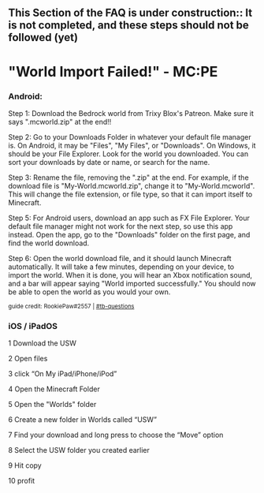 ## This Section of the FAQ is under construction:: It is not completed, and these steps __should not__ be followed (yet)


# "World Import Failed!" - MC:PE


### Android: 


Step 1: Download the Bedrock world from Trixy Blox's Patreon. Make sure it says ".mcworld.zip" at the end!!

Step 2: Go to your Downloads Folder in whatever your default file manager is. On Android, it may be "Files", "My Files", or "Downloads". On Windows, it should be your File Explorer. Look for the world you downloaded. You can sort your downloads by date or name, or search for the name.

Step 3: Rename the file, removing the ".zip" at the end. For example, if the download file is "My-World.mcworld.zip", change it to "My-World.mcworld". This will change the file extension, or file type, so that it can import itself to Minecraft.

Step 5: For Android users, download an app such as FX File Explorer. Your default file manager might not work for the next step, so use this app instead. Open the app, go to the "Downloads" folder on the first page, and find the world download.

Step 6: Open the world download file, and it should launch Minecraft automatically. It will take a few minutes, depending on your device, to import the world. When it is done, you will hear an Xbox notification sound, and a bar will appear saying "World imported successfully." You should now be able to open the world as you would your own.
 
<sup>guide credit: RookiePaw#2557 | [#tb-questions](https://discord.gg/trixyblox)</sup>

### iOS / iPadOS


 
1 Download the USW 

2 Open files

3 click “On My iPad/iPhone/iPod” 

4 Open the Minecraft Folder 

5 Open the "Worlds" folder

6 Create a new folder in Worlds called “USW” 

7 Find your download and long press to choose the “Move” option 

8 Select the USW folder you created earlier

9 Hit copy 

10 profit
